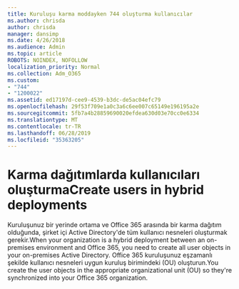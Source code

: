 ```yaml
---
title: Kuruluşu karma moddayken 744 oluşturma kullanıcılar
ms.author: chrisda
author: chrisda
manager: dansimp
ms.date: 4/26/2018
ms.audience: Admin
ms.topic: article
ROBOTS: NOINDEX, NOFOLLOW
localization_priority: Normal
ms.collection: Adm_O365
ms.custom:
- "744"
- "1200022"
ms.assetid: ed17197d-cee9-4539-b3dc-de5ac04efc79
ms.openlocfilehash: 29f53f709e1a0c3a6c6ee007c65149e196195a2e
ms.sourcegitcommit: 5fb7a4b28859690020efdea630d03e70cc0e6334
ms.translationtype: MT
ms.contentlocale: tr-TR
ms.lasthandoff: 06/28/2019
ms.locfileid: "35363205"
---
```

# <a name="create-users-in-hybrid-deployments"></a><span data-ttu-id="e32ee-102">Karma dağıtımlarda kullanıcıları oluşturma</span><span class="sxs-lookup"><span data-stu-id="e32ee-102">Create users in hybrid deployments</span></span>

<span data-ttu-id="e32ee-103">Kuruluşunuz bir yerinde ortama ve Office 365 arasında bir karma dağıtım olduğunda, şirket içi Active Directory'de tüm kullanıcı nesneleri oluşturmak gerekir.</span><span class="sxs-lookup"><span data-stu-id="e32ee-103">When your organization is a hybrid deployment between an on-premises environment and Office 365, you need to create all user objects in your on-premises Active Directory.</span></span> <span data-ttu-id="e32ee-104">Office 365 kuruluşunuz eşzamanlı şekilde kullanıcı nesneleri uygun kuruluş birimindeki (OU) oluşturun.</span><span class="sxs-lookup"><span data-stu-id="e32ee-104">You create the user objects in the appropriate organizational unit (OU) so they're synchronized into your Office 365 organization.</span></span>
